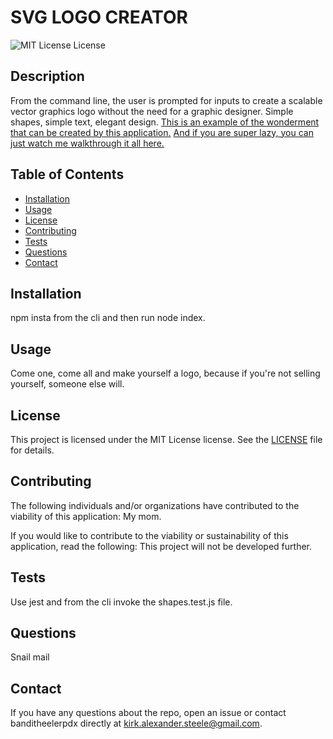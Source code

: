 
# SVG LOGO CREATOR

![MIT License License](https://img.shields.io/badge/license-MIT%20License-blue.svg)
      
## Description
      
From the command line, the user is prompted for inputs to create a scalable vector graphics logo without the need for a graphic designer.  Simple shapes, simple text, elegant design.  [This is an example of the wonderment that can be created by this application.](https://github.com/BanditHeelerPDX/svg-logo-creator/blob/main/logo.svg)  [And if you are super lazy, you can just watch me walkthrough it all here.](https://drive.google.com/file/d/1T6-7r0GSMS10aA-JwV4-Ue__0DYyJufM/view)
      
## Table of Contents
      
- [Installation](https://github.com/banditheelerpdx/svg-logo-creator#installation)
- [Usage](https://github.com/banditheelerpdx/svg-logo-creator#usage)
- [License](https://github.com/banditheelerpdx/svg-logo-creator#license)
- [Contributing](https://github.com/banditheelerpdx/svg-logo-creator#contributing)
- [Tests](https://github.com/banditheelerpdx/svg-logo-creator#tests)
- [Questions](https://github.com/banditheelerpdx/svg-logo-creator#questions)
- [Contact](https://github.com/banditheelerpdx/svg-logo-creator#contact)

## Installation
      
npm insta from the cli and then run node index.
      
## Usage
      
Come one, come all and make yourself a logo, because if you're not selling yourself, someone else will.
      
## License
      
This project is licensed under the MIT License license. See the [LICENSE](https://opensource.org/licenses/MIT) file for details.
      
## Contributing
      
The following individuals and/or organizations have contributed to the viability of this application:
My mom.

If you would like to contribute to the viability or sustainability of this application, read the following:
This project will not be developed further.
      
## Tests
      
Use jest and from the cli invoke the shapes.test.js file.
      
## Questions
      
Snail mail
      
## Contact
      
If you have any questions about the repo, open an issue or contact banditheelerpdx directly at kirk.alexander.steele@gmail.com.
      
